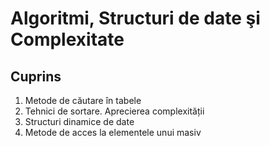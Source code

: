 # Algoritmi, Structuri de date şi Complexitate
## Cuprins

1. Metode de căutare în tabele
2. Tehnici de sortare. Aprecierea complexității
3. Structuri dinamice de date
4. Metode de acces la elementele unui masiv
